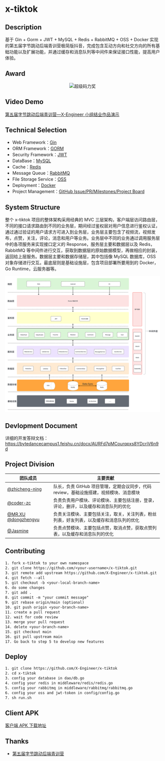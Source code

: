 # x-tiktok
## Description

基于 Gin + Gorm + JWT + MySQL + Redis + RabbitMQ + OSS + Docker 实现的第五届字节跳动后端青训营极简版抖音，完成包含互动方向和社交方向的所有基础功能以及扩展功能，并通过缓存和消息队列等中间件来保证接口性能，提高用户体验。

## Award

<p align="center">
  <img alt="超级码力奖" src="https://user-images.githubusercontent.com/39022409/226916716-ba2c06a0-7e86-4395-8f7f-03bcf5736950.png" width="40%">
</p>

## Video Demo

[第五届字节跳动后端青训营—X-Engineer 小组结业作品演示](https://www.bilibili.com/video/BV1nj411F7L1/?share_source=copy_web&vd_source=fcc347bbf1c653735e29efa79e12dc86)

## Technical Selection

- Web Framework：[Gin](https://gin-gonic.com/)
- ORM Framework：[GORM](https://gorm.io/)
- Security Framework：[JWT](https://jwt.io/)
- DataBase：[MySQL](https://www.mysql.com/cn/)
- Cache：[Redis](https://redis.io/)
- Message Queue：[RabbitMQ](https://www.rabbitmq.com/)
- File Storage Service：[OSS](https://help.aliyun.com/product/31815.html)
- Deployment：[Docker](https://www.docker.com/)
- Project Management：[GitHub Issue/PR/Milestones/Project Board](https://github.com/X-Engineer/x-tiktok)

## System Structure

整个 x-tiktok 项目的整体架构采用经典的 MVC 三层架构，客户端层访问路由层，不同的接口请求路由到不同的业务层，期间经过鉴权层对用户信息进行鉴权认证，通过通过验证的用户请求方可进入到业务层，业务层主要包含了视频流，视频发布，点赞，关注，评论，消息和用户等业务。业务层中不同的业务通过调用服务层中的各项服务来实现接口定义的 Response，服务层主要和数据层以及 Redis，RabbitMQ 等中间件进行交互，获取到数据层的原始数据模型，再做相应的封装，返回给上层服务。数据层主要和数据存储层，其中包括像 MySQL 数据库，OSS 对象存储进行交互。最底层则是基础设施层，包含项目部署所要用到的 Docker，Go Runtime，云服务器等。

![](https://raw.githubusercontent.com/zhicheng-ning/Pic-Go/main/md/whiteboard_exported_image.png)

## Devlopment Document

详细的开发答辩文档：https://bytedancecampus1.feishu.cn/docx/AURFd7pMCourqpxs8YDcriV6n9d

## Project Division

| **团队成员**                                                 | **主要贡献**                                                 |
| ------------------------------------------------------------ | ------------------------------------------------------------ |
| [@zhicheng-ning](https://github.com/zhicheng-ning)           | 队长，负责 GitHub 项目管理，定期会议同步，代码 review，基础设施搭建，视频模块、消息模块 |
| [@coder-zc](https://github.com/coder-zc)                     | 负责负责用户模块、评论模块、主要包括注册，登录，评论，删评，以及缓存和消息队列的优化 |
| [@MR.XU](https://github.com/Xuuuuuuuuuuuu) [@dongzhengyu](https://github.com/dongzhengyu816) | 负责关注模块、主要包括关注，取关，关注列表，粉丝列表，好友列表，以及缓存和消息队列的优化 |
| [@Jasmine](https://github.com/ruirui-wang-study)             | 负责点赞模块、主要包括点赞，取消点赞，获取点赞列表，以及缓存和消息队列的优化 |

## Contributing

```shell
1. fork x-tiktok to your own namespace
2. git clone https://github.com/<your-username>/x-tiktok.git
3. git remote add upstream https://github.com/X-Engineer/x-tiktok.git
4. git fetch --all
5. git checkout -b <your-local-branch-name>
6. do some changes
7. git add .
8. git commit -m "your commit message"
9. git rebase origin/main (optional)
10. git push origin <your-branch-name>
11. create a pull request
12. wait for code review
13. merge your pull request
14. delete <your-branch-name>
15. git checkout main
16. git pull upstream main
17. Go back to step 5 to develop new features
```

## Deploy

```shell
1. git clone https://github.com/X-Engineer/x-tiktok
2. cd x-tiktok
3. config your database in dao/db.go
4. config your redis in middleware/redis/redis.go
5. config your rabbitmq in middleware/rabbitmq/rabbitmq.go
6. config your oss and jwt-token in config/config.go
7. sh run.sh
```

## Client APK
[客户端 APK 下载地址](https://xlab-open-source.oss-cn-beijing.aliyuncs.com/zhicheng-ning/bytedance-go/x-tiktok/dousheng/app-release_3.apk)

## Thanks

- [第五届字节跳动后端青训营](https://juejin.cn/post/7171281874357059592)